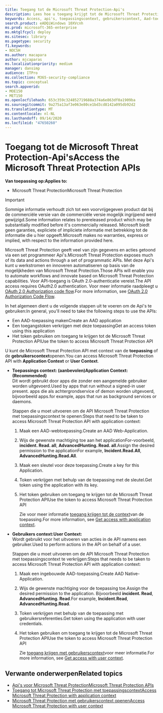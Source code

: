 ```yaml
---
title: Toegang tot de Microsoft Threat Protection-Api's
description: Lees hoe u toegang krijgt tot de Microsoft Threat Protection-Api's
keywords: Access, api's, toepassingscontext, gebruikerscontext, Aad-toepassing, toegangstoken
search.product: eADQiWindows 10XVcnh
ms.prod: microsoft-365-enterprise
ms.mktglfcycl: deploy
ms.sitesec: library
ms.pagetype: security
f1.keywords:
- NOCSH
ms.author: macapara
author: mjcaparas
ms.localizationpriority: medium
manager: dansimp
audience: ITPro
ms.collection: M365-security-compliance
ms.topic: conceptual
search.appverid:
- MOE150
- MET150
ms.openlocfilehash: 653c359c324852719688a374a6e863df0a1909ba
ms.sourcegitcommit: 9a275a13af3e063e80ce1bd3cd8142a095db92d2
ms.translationtype: MT
ms.contentlocale: nl-NL
ms.lasthandoff: 09/14/2020
ms.locfileid: "47650260"
---
```

# <a name="access-the-microsoft-threat-protection-apis"></a><span data-ttu-id="3c575-104">Toegang tot de Microsoft Threat Protection-Api's</span><span class="sxs-lookup"><span data-stu-id="3c575-104">Access the Microsoft Threat Protection APIs</span></span>

<span data-ttu-id="3c575-105">**Van toepassing op:**</span><span class="sxs-lookup"><span data-stu-id="3c575-105">**Applies to:**</span></span>
- <span data-ttu-id="3c575-106">Microsoft Threat Protection</span><span class="sxs-lookup"><span data-stu-id="3c575-106">Microsoft Threat Protection</span></span>

>[!IMPORTANT] 
><span data-ttu-id="3c575-107">Sommige informatie verhoudt zich tot een voorvrijgegeven product dat bij de commerciële versie van de commerciële versie mogelijk ingrijpend werd gewijzigd.</span><span class="sxs-lookup"><span data-stu-id="3c575-107">Some information relates to prereleased product which may be substantially modified before it's commercially released.</span></span> <span data-ttu-id="3c575-108">Microsoft biedt geen garanties, expliciete of impliciete informatie met betrekking tot de informatie die u hier opgeeft.</span><span class="sxs-lookup"><span data-stu-id="3c575-108">Microsoft makes no warranties, express or implied, with respect to the information provided here.</span></span>


 <span data-ttu-id="3c575-109">Microsoft Threat Protection geeft veel van zijn gegevens en acties getoond via een set programmeer Api's.</span><span class="sxs-lookup"><span data-stu-id="3c575-109">Microsoft Threat Protection exposes much of its data and actions through a set of programmatic APIs.</span></span> <span data-ttu-id="3c575-110">Met deze Api's kunt u werkstromen en innoveren automatiseren op basis van de mogelijkheden van Microsoft Threat Protection.</span><span class="sxs-lookup"><span data-stu-id="3c575-110">Those APIs will enable you to automate workflows and innovate based on  Microsoft Threat Protection capabilities.</span></span> <span data-ttu-id="3c575-111">Voor API-toegang is OAuth 2.0-authenticatie vereist.</span><span class="sxs-lookup"><span data-stu-id="3c575-111">The API access requires OAuth2.0 authentication.</span></span> <span data-ttu-id="3c575-112">Voor meer informatie raadpleegt u [OAuth 2,0 Authorization code flow](https://docs.microsoft.com/azure/active-directory/develop/active-directory-v2-protocols-oauth-code).</span><span class="sxs-lookup"><span data-stu-id="3c575-112">For more information, see [OAuth 2.0 Authorization Code Flow](https://docs.microsoft.com/azure/active-directory/develop/active-directory-v2-protocols-oauth-code).</span></span>


<span data-ttu-id="3c575-113">In het algemeen dient u de volgende stappen uit te voeren om de Api's te gebruiken:</span><span class="sxs-lookup"><span data-stu-id="3c575-113">In general, you'll need to take the following steps to use the APIs:</span></span>
- <span data-ttu-id="3c575-114">Een AAD-toepassing maken</span><span class="sxs-lookup"><span data-stu-id="3c575-114">Create an AAD application</span></span>
- <span data-ttu-id="3c575-115">Een toegangstoken verkrijgen met deze toepassing</span><span class="sxs-lookup"><span data-stu-id="3c575-115">Get an access token using this application</span></span>
- <span data-ttu-id="3c575-116">Het token gebruiken om toegang te krijgen tot de Microsoft Threat Protection API</span><span class="sxs-lookup"><span data-stu-id="3c575-116">Use the token to access  Microsoft Threat Protection API</span></span>


<span data-ttu-id="3c575-117">U kunt de Microsoft Threat Protection API met context van de **toepassing** of de **gebruikerscontext**openen.</span><span class="sxs-lookup"><span data-stu-id="3c575-117">You can access  Microsoft Threat Protection API with **Application Context** or **User Context**.</span></span>

- <span data-ttu-id="3c575-118">**Toepassings context: (aanbevolen)**</span><span class="sxs-lookup"><span data-stu-id="3c575-118">**Application Context: (Recommended)**</span></span> <br>
    <span data-ttu-id="3c575-119">Dit wordt gebruikt door apps die zonder een aangemelde gebruiker worden uitgevoerd.</span><span class="sxs-lookup"><span data-stu-id="3c575-119">Used by apps that run without a signed-in user present.</span></span> <span data-ttu-id="3c575-120">apps die als achtergrondservice of demon worden uitgevoerd, bijvoorbeeld apps.</span><span class="sxs-lookup"><span data-stu-id="3c575-120">for example, apps that run as background services or daemons.</span></span>

    <span data-ttu-id="3c575-121">Stappen die u moet uitvoeren om de API Microsoft Threat Protection met toepassingscontext te openen:</span><span class="sxs-lookup"><span data-stu-id="3c575-121">Steps that need to be taken to access  Microsoft Threat Protection API with application context:</span></span>

  1. <span data-ttu-id="3c575-122">Maak een AAD-webtoepassing.</span><span class="sxs-lookup"><span data-stu-id="3c575-122">Create an AAD Web-Application.</span></span>
  2. <span data-ttu-id="3c575-123">Wijs de gewenste machtiging toe aan het applicationFor-voorbeeld, **incident. Read. all**, **AdvancedHunting. Read. all**.</span><span class="sxs-lookup"><span data-stu-id="3c575-123">Assign the desired permission to the applicationFor example, **Incident.Read.All**, **AdvancedHunting.Read.All**.</span></span> 
  3. <span data-ttu-id="3c575-124">Maak een sleutel voor deze toepassing.</span><span class="sxs-lookup"><span data-stu-id="3c575-124">Create a key for this Application.</span></span>
  4. <span data-ttu-id="3c575-125">Token verkrijgen met behulp van de toepassing met de sleutel.</span><span class="sxs-lookup"><span data-stu-id="3c575-125">Get token using the application with its key.</span></span>
  5. <span data-ttu-id="3c575-126">Het token gebruiken om toegang te krijgen tot de Microsoft Threat Protection API</span><span class="sxs-lookup"><span data-stu-id="3c575-126">Use the token to access  Microsoft Threat Protection API</span></span>

     <span data-ttu-id="3c575-127">Zie voor meer informatie [toegang krijgen tot de context](api-create-app-web.md)van de toepassing.</span><span class="sxs-lookup"><span data-stu-id="3c575-127">For more information, see [Get access with application context](api-create-app-web.md).</span></span>


- <span data-ttu-id="3c575-128">**Gebruikers context:**</span><span class="sxs-lookup"><span data-stu-id="3c575-128">**User Context:**</span></span> <br>
    <span data-ttu-id="3c575-129">Wordt gebruikt voor het uitvoeren van acties in de API namens een gebruiker.</span><span class="sxs-lookup"><span data-stu-id="3c575-129">Used to perform actions in the API on behalf of a user.</span></span>

    <span data-ttu-id="3c575-130">Stappen die u moet uitvoeren om de API Microsoft Threat Protection met toepassingscontext te verkrijgen:</span><span class="sxs-lookup"><span data-stu-id="3c575-130">Steps that needs to be taken to access  Microsoft Threat Protection API with application context:</span></span>
  1. <span data-ttu-id="3c575-131">Maak een ingebouwde AAD-toepassing.</span><span class="sxs-lookup"><span data-stu-id="3c575-131">Create AAD Native-Application.</span></span>
  2. <span data-ttu-id="3c575-132">Wijs de gewenste machtiging voor de toepassing toe.</span><span class="sxs-lookup"><span data-stu-id="3c575-132">Assign the desired permission to the application.</span></span> <span data-ttu-id="3c575-133">Bijvoorbeeld **incident. Read**, **AdvancedHunting. Read**.</span><span class="sxs-lookup"><span data-stu-id="3c575-133">For example, **Incident.Read**, **AdvancedHunting.Read**.</span></span>
  3. <span data-ttu-id="3c575-134">Token verkrijgen met behulp van de toepassing met gebruikersreferenties.</span><span class="sxs-lookup"><span data-stu-id="3c575-134">Get token using the application with user credentials.</span></span>
  4. <span data-ttu-id="3c575-135">Het token gebruiken om toegang te krijgen tot de Microsoft Threat Protection API</span><span class="sxs-lookup"><span data-stu-id="3c575-135">Use the token to access  Microsoft Threat Protection API</span></span>

     <span data-ttu-id="3c575-136">Zie [toegang krijgen met gebruikerscontext](api-create-app-user-context.md)voor meer informatie.</span><span class="sxs-lookup"><span data-stu-id="3c575-136">For more information, see [Get access with user context](api-create-app-user-context.md).</span></span>


## <a name="related-topics"></a><span data-ttu-id="3c575-137">Verwante onderwerpen</span><span class="sxs-lookup"><span data-stu-id="3c575-137">Related topics</span></span>
- [<span data-ttu-id="3c575-138">Api's voor Microsoft Threat Protection</span><span class="sxs-lookup"><span data-stu-id="3c575-138">Microsoft Threat Protection APIs</span></span>](api-supported.md)
- [<span data-ttu-id="3c575-139">Toegang tot Microsoft Threat Protection met toepassingscontext</span><span class="sxs-lookup"><span data-stu-id="3c575-139">Access  Microsoft Threat Protection with application context</span></span>](api-create-app-web.md)
- [<span data-ttu-id="3c575-140">Microsoft Threat Protection met gebruikerscontext openen</span><span class="sxs-lookup"><span data-stu-id="3c575-140">Access  Microsoft Threat Protection with user context</span></span>](api-create-app-user-context.md)
